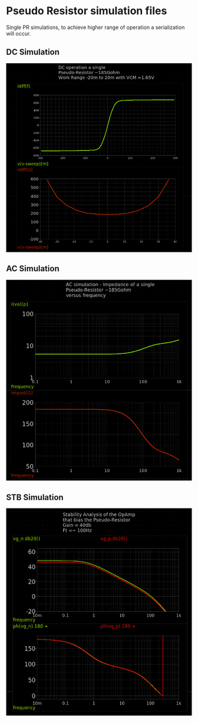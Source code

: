# Pseudo Resistor simulation files

Single PR simulations, to achieve higher range of operation a serialization will occur.

## DC Simulation
![DC Simulation](dc_single_pseudo_res.png)


## AC Simulation
![AC Simulation](ac_single_pseudo_res.png)


## STB Simulation
![STB Simulation](stb_single_pseudo_res.png)
